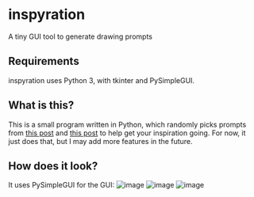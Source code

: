 # inspyration
A tiny GUI tool to generate drawing prompts

## Requirements
inspyration uses Python 3, with tkinter and PySimpleGUI.

## What is this?
This is a small program written in Python, which randomly picks prompts from [this post](https://salison.tumblr.com/post/135086220266/rather-than-drawing-your-character-standing-there) and [this post](https://salison.tumblr.com/post/173495961931/100-character-interaction-ideas-to-help-hone-your) to help get your inspiration going. For now, it just does that, but I may add more features in the future.

## How does it look?
It uses PySimpleGUI for the GUI:
![image](https://user-images.githubusercontent.com/24609727/84314169-e4649680-ab67-11ea-88e4-37557f9a8425.png)
![image](https://user-images.githubusercontent.com/24609727/84314207-f47c7600-ab67-11ea-9931-4060312a6867.png)
![image](https://user-images.githubusercontent.com/24609727/84314227-fba38400-ab67-11ea-9b93-91c29e17e6c2.png)
